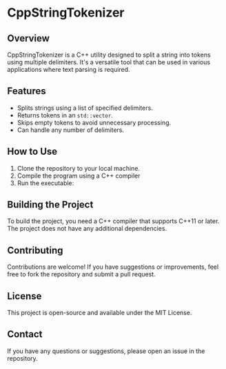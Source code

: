 # CppStringTokenizer

## Overview
CppStringTokenizer is a C++ utility designed to split a string into tokens using multiple delimiters. It's a versatile tool that can be used in various applications where text parsing is required.

## Features
- Splits strings using a list of specified delimiters.
- Returns tokens in an `std::vector`.
- Skips empty tokens to avoid unnecessary processing.
- Can handle any number of delimiters.

## How to Use
1. Clone the repository to your local machine.
2. Compile the program using a C++ compiler
3. Run the executable:

## Building the Project
To build the project, you need a C++ compiler that supports C++11 or later. The project does not have any additional dependencies.

## Contributing
Contributions are welcome! If you have suggestions or improvements, feel free to fork the repository and submit a pull request.

## License
This project is open-source and available under the MIT License.

## Contact
If you have any questions or suggestions, please open an issue in the repository.
